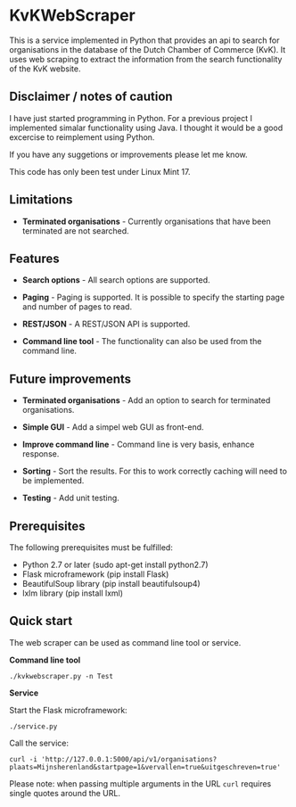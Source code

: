 # KvKWebScraper

This is a service implemented in Python that provides an api to search for 
organisations in the database of the Dutch Chamber of Commerce (KvK). It uses web scraping
to extract the information from the search functionality of the KvK website.

## Disclaimer / notes of caution

I have just started programming in Python. For a previous project I implemented
simalar functionality using Java. I thought it would be a good excercise to 
reimplement using Python.

If you have any suggetions or improvements please let me know.

This code has only been test under Linux Mint 17.

## Limitations

* **Terminated organisations** - Currently organisations that have been 
  terminated are not searched.

## Features

* **Search options** - All search options are supported.

* **Paging** - Paging is supported. It is possible to specify the starting
  page and number of pages to read.

* **REST/JSON** - A REST/JSON API is supported.
  
* **Command line tool** - The functionality can also be used from the command line.

## Future improvements

* **Terminated organisations** - Add an option to search for terminated organisations.

* **Simple GUI** - Add a simpel web GUI as front-end.

* **Improve command line** - Command line is very basis, enhance response.

* **Sorting** - Sort the results. For this to work correctly caching will need to
  be implemented.

* **Testing** - Add unit testing.

## Prerequisites

The following prerequisites must be fulfilled:

- Python 2.7 or later (sudo apt-get install python2.7)
- Flask microframework (pip install Flask)
- BeautifulSoup library (pip install beautifulsoup4)
- lxlm library (pip install lxml)

## Quick start

The web scraper can be used as command line tool or service.

**Command line tool**

```
./kvkwebscraper.py -n Test
```

**Service**

Start the Flask microframework:

```
./service.py
```

Call the service:

```
curl -i 'http://127.0.0.1:5000/api/v1/organisations?plaats=Mijnsherenland&startpage=1&vervallen=true&uitgeschreven=true'
```

Please note: when passing multiple arguments in the URL `curl` requires single 
quotes around the URL.
